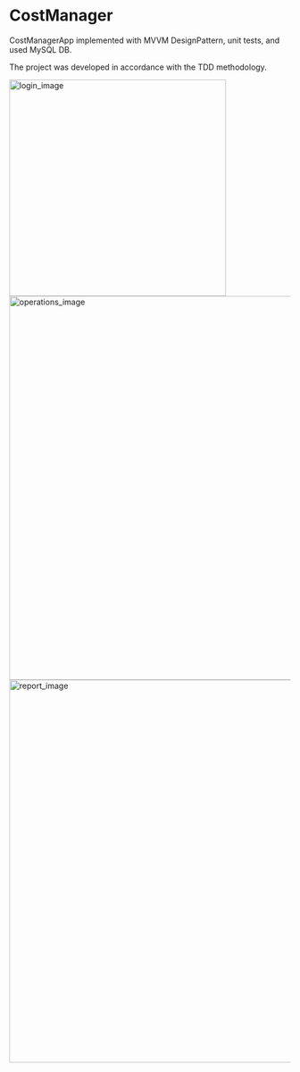# CostManager

CostManagerApp implemented with MVVM DesignPattern, unit tests, and used MySQL DB.

The project was developed in accordance with the TDD methodology.

<img width="388" alt="login_image" src="https://user-images.githubusercontent.com/72492338/154065240-9962e930-fa3a-4d04-b807-033600e91f86.PNG">

<img width="688" alt="operations_image" src="https://user-images.githubusercontent.com/72492338/154065297-6277577e-531c-4156-b14a-5fad180d7c3f.PNG">

<img width="686" alt="report_image" src="https://user-images.githubusercontent.com/72492338/154065340-22646840-6fb4-43c7-b6b6-a7c9683bb66b.PNG">

